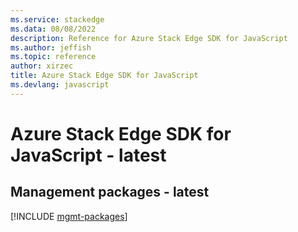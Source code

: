 ```yaml
---
ms.service: stackedge
ms.data: 08/08/2022
description: Reference for Azure Stack Edge SDK for JavaScript
ms.author: jeffish
ms.topic: reference
author: xirzec
title: Azure Stack Edge SDK for JavaScript
ms.devlang: javascript
---
```

# Azure Stack Edge SDK for JavaScript - latest

## Management packages - latest
[!INCLUDE [mgmt-packages](stack-edge-mgmt-index.md)]